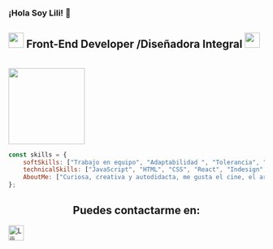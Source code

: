 ### ¡Hola Soy Lili! 👋
<h2> <img src="https://cdn-images-1.medium.com/max/1200/1*mlFkczi1KC2fxq4pfPxWHQ.png" width="30"> 
     Front-End Developer /Diseñadora Integral
    <img src="https://media.giphy.com/media/3oz8xDp5mAEOAZXEPe/giphy.gif" width="30">  
</h2><br>
<img src="https://media.giphy.com/media/JIX9t2j0ZTN9S/giphy.gif" width="150">

```javascript
const skills = {
    softSkills: ["Trabajo en equipo", "Adaptabilidad ", "Tolerancia", "Creatividad"],
    technicalSkills: ["JavaScript", "HTML", "CSS", "React", "Indesign", "Illustrator", "Photoshop", "AfterEffects",],
    AboutMe: ["Curiosa, creativa y autodidacta, me gusta el cine, el arte y los animales"],
};
```
<h2 align="center">Puedes contactarme en:</h2>

<a href="www.linkedin.com/in/lilia-ramírez-vallejo">
    <img src="https://www.vectorlogo.zone/logos/linkedin/linkedin-icon.svg" alt="Lili linkedin" height="30" width="30">
  </a>


<!--
**ravalidesign/ravalidesign** is a ✨ _special_ ✨ repository because its `README.md` (this file) appears on your GitHub profile.

Here are some ideas to get you started:

- 🔭 I’m currently working on ...
- 🌱 I’m currently learning ...
- 👯 I’m looking to collaborate on ...
- 🤔 I’m looking for help with ...
- 💬 Ask me about ...
- 📫 How to reach me: ...
- 😄 Pronouns: ...
- ⚡ Fun fact: ...
-->
